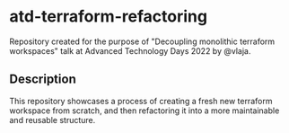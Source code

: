 # atd-terraform-refactoring

Repository created for the purpose of "Decoupling monolithic terraform workspaces" talk at Advanced Technology Days 2022 by @vlaja.

## Description

This repository showcases a process of creating a fresh new terraform workspace from scratch, and then refactoring it into a more maintainable and reusable structure.
